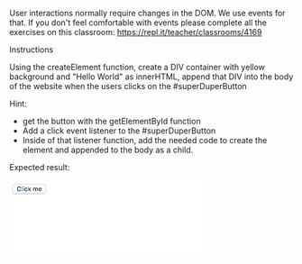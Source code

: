 User interactions normally require changes in the DOM. We use events for that. If you don't feel comfortable with events please complete all the exercises on this classroom: https://repl.it/teacher/classrooms/4169

Instructions

Using the createElement function, create a DIV container with yellow background and "Hello World" as innerHTML, append that DIV into the body of the website when the users clicks on the #superDuperButton

Hint:
- get the button with the getElementById function
- Add a click event listener to the #superDuperButton
- Inside of that listener function, add the needed code to create the element and appended to the body as a child.

Expected result:

![](fJk4Rrl.gif "")